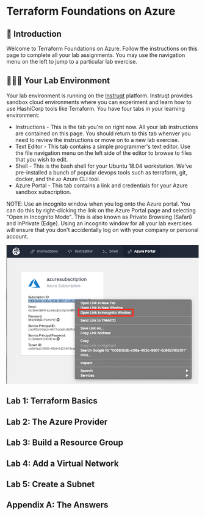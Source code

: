 # Terraform Foundations on Azure

## 👋 Introduction
Welcome to Terraform Foundations on Azure. Follow the instructions on this page to complete all your lab assignments. You may use the navigation menu on the left to jump to a particular lab exercise.

## 👩🏾‍🔬 Your Lab Environment
Your lab environment is running on the [Instruqt](https://instruqt.com) platform. Instruqt provides sandbox cloud environments where you can experiment and learn how to use HashiCorp tools like Terraform. You have four tabs in your learning environment:

* Instructions - This is the tab you're on right now. All your lab instructions are contained on this page. You should return to this tab whenver you need to review the instructions or move on to a new lab exercise.
* Text Editor - This tab contains a simple programmer's text editor. Use the file navigation menu on the left side of the editor to browse to files that you wish to edit.
* Shell - This is the bash shell for your Ubuntu 18.04 workstation. We've pre-installed a bunch of popular devops tools such as terraform, git, docker, and the `az` Azure CLI tool.
* Azure Portal - This tab contains a link and credentials for your Azure sandbox subscription.

NOTE: Use an incognito window when you log onto the Azure portal. You can do this by right-clicking the link on the Azure Portal page and selecting "Open in Incognito Mode". This is also known as Private Browsing (Safari) and InPrivate (Edge). Using an incognito window for all your lab exercises will ensure that you don't accidentally log on with your company or personal account.

![incognito_mode](images/incognito_mode.png)

## Lab 1: Terraform Basics

## Lab 2: The Azure Provider

## Lab 3: Build a Resource Group

## Lab 4: Add a Virtual Network

## Lab 5: Create a Subnet

## Appendix A: The Answers